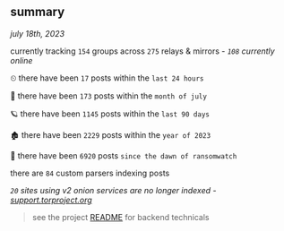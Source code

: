 
## summary
_july 18th, 2023_

currently tracking `154` groups across `275` relays & mirrors - _`108` currently online_

⏲ there have been `17` posts within the `last 24 hours`

🦈 there have been `173` posts within the `month of july`

🪐 there have been `1145` posts within the `last 90 days`

🏚 there have been `2229` posts within the `year of 2023`

🦕 there have been `6920` posts `since the dawn of ransomwatch`

there are `84` custom parsers indexing posts

_`20` sites using v2 onion services are no longer indexed - [support.torproject.org](https://support.torproject.org/onionservices/v2-deprecation/)_

> see the project [README](https://github.com/joshhighet/ransomwatch#ransomwatch--) for backend technicals
